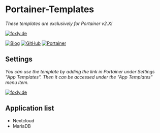 # Portainer-Templates
*These templates are exclusively for Portainer v2.X!*

[![foxly.de](https://foxly.de/images/style-11/pageLogo-da5297a2.svg)](https://foxly.de)

[![Blog](https://img.shields.io/static/v1.svg?color=FF6C54&labelColor=55555&logoColor=ffffff&style=for-the-badge&label=Foxly.de&message=IT-Blog)](https://foxly.de "How-To guides, opinions and much more!")
[![GitHub](https://img.shields.io/static/v1.svg?color=FF6C54&labelColor=55555&logoColor=ffffff&style=for-the-badge&label=Foxly.de&message=GitHub)](https://github.com/foxly-it "view the source for all of our repositories.")
[![Portainer](https://img.shields.io/static/v1.svg?color=13bef9&labelColor=55555&logoColor=ffffff&style=for-the-badge&label=Portainer&message=Foxly.de)](https://foxly.de/category-article-list/69-portainer/ "Installation Guide")


## Settings
*You can use the template by adding the link in Portainer under Settings "App Templates". Then it can be accessed under the "App Templates" menu item.*

[![foxly.de](https://foxly.de/media/202-portainer1-png/)](https://foxly.de)

## Application list

  - Nextcloud
  - MariaDB
